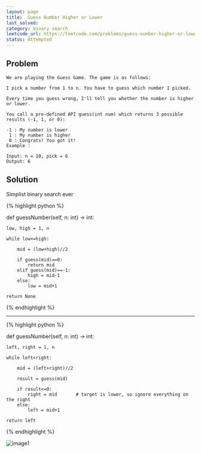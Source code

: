 ```yaml
---
layout: page
title:  Guess Number Higher or Lower
last_solved: 
category: binary search
leetcode_url: https://leetcode.com/problems/guess-number-higher-or-lower
status: Attempted
---
```


Problem
-------

```
We are playing the Guess Game. The game is as follows:

I pick a number from 1 to n. You have to guess which number I picked.

Every time you guess wrong, I'll tell you whether the number is higher or lower.

You call a pre-defined API guess(int num) which returns 3 possible results (-1, 1, or 0):

-1 : My number is lower
 1 : My number is higher
 0 : Congrats! You got it!
Example :

Input: n = 10, pick = 6
Output: 6

```

Solution
----------

Simplist binary search ever

{% highlight python %}

def guessNumber(self, n: int) -> int:
    
    low, high = 1, n
    
    while low<=high:
        
        mid = (low+high)//2
        
        if guess(mid)==0:
            return mid
        elif guess(mid)==-1:
            high = mid-1
        else:
            low = mid+1
    
    return None

{% endhighlight %}

__________

{% highlight python %}

def guessNumber(self, n: int) -> int:
    
    left, right = 1, n
    
    while left<right:
        
        mid = (left+right)//2
        
        result = guess(mid)
        
        if result<=0:
            right = mid       # target is lower, so ignore everything on the right
        else:
            left = mid+1
    
    return left

{% endhighlight %}

![image1]()